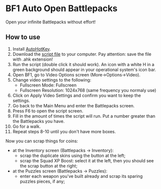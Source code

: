 # BF1 Auto Open Battlepacks

Open your infinite Battlepacks without effort!


## How to use

1. Install [AutoHotKey](https://www.autohotkey.com/).
2. Download the [script file](https://gitlab.com/paulochf/bf1_auto_open_battlepacks/-/raw/master/opener.ahk) to your computer. Pay attention: save the file with .ahk extension!
3. Run the script (double click it should work). An icon with a white H in a green background should appear in your operational system's icon bar.
4. Open BF1, go to Video Options screen (More->Options->Video).
5. Change video settings to the following:
    - Fullscreen Mode: Fullscreen
    - Fullscreen Resolution: 1024x768 (same frequency you normaly use)
6. Click on Apply Video Settings and confirm you want to keep the settings.
7. Go back to the Main Menu and enter the Battlepacks screen.
8. Press F6 to open the script screen.
9. Fill in the amount of times the script will run. Put a number greater than the Battlepacks you have.
10. Go for a walk.
11. Repeat steps 8-10 until you don't have more boxes.

Now you can scrap things for coins:
- at the Inventory screen (Battlepacks -> Inventory):
    - scrap the duplicate skins using the button at the left;
    - scrap the Squad XP Boost: select it at the left, then you should see the scrap button at the right;
- at the Puzzles screen (Battlepacks -> Puzzles):
    - enter each weapon you've built already and scrap its sparing puzzles pieces, if any;
